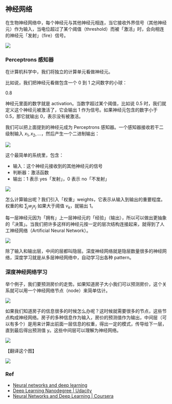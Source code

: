 

## 神经网络



在生物神经网络中，每个神经元与其他神经元相连，当它接收外界信号（其他神经元）作为输入，当电位超过了某个阈值（threshold）而被「激活」时，会向相连的神经元「发射」（fire）信号。

![](http://7xjpra.com1.z0.glb.clouddn.com/neuralNetwork.png)

### Perceptrons 感知器

在计算机科学中，我们将独立的计算单元看做神经元。

比如说，我们把神经元看做包含一个 0 到 1 之间数字的小球：

0.8

神经元里面的数字就是 activation。当数字超过某个阈值，比如说 0.5 时，我们就定义这个神经元被激活了，它会输出 1 作为信号。如果神经元包含的数字小于 0.5，那它就输出 0，表示没有被激活。



我们可以把上面提到的神经元成为 Perceptrons 感知器。一个感知器接收若干二级制输入 $x_1,x_2,...$，然后产生一个二进制输出：

![](http://neuralnetworksanddeeplearning.com/images/tikz0.png)

这个最简单的系统里，包含：

- 输入：这个神经元接收到的其他神经元的信号
- 判断器：激活函数
- 输出：1 表示 yes「发射」，0 表示 no「不发射」

![](https://viniciusarruda.github.io/images/mp_neuron.png)

怎么计算输出呢？我们引入「权重」weights，它表示从输入到输出的重要程度。权重的和 $\sum_j w_jx_j$ 如果大于阈值 $v_k$，就输出 1。

每一层神经元因为「拥有」上一层神经元的「经验」（输出），所以可以做出更抽象的「决策」。当我们把许多这样的神经元按一定的层次结构连接起来，就得到了人工神经网络（Artificial Neural Network）。

![](http://7xjpra.com1.z0.glb.clouddn.com/neuralNetwork1.png)

除了输入和输出层，中间的层都叫隐层。深度神经网络就是隐层数量很多的神经网络，深度学习就是从多层神经网络中，自动学习出各种 pattern。

### 深度神经网络学习



举个例子，我们要预测房价的走势。如果知道房子大小我们可以预测房价，这个关系就可以用一个神经网络节点（node）来简单估计。


![](http://7xjpra.com1.z0.glb.clouddn.com/ngcourseneuro.png)


如果我们知道房子的信息很多的时候怎么办呢？这时候就需要很多的节点，这些节点构成神经网络。房子的多种信息作为输入，房价的预测值作为输出，中间层（可以有多个）是用来计算出前面一层信息的权重，得出一定的模式，传导给下一层，直到最后得出预测值 y。这些中间层可以理解为神经网络。

![](http://7xjpra.com1.z0.glb.clouddn.com/ngcourse_housingprice.png)

【翻译这个图】

![](https://pbs.twimg.com/media/CuXT5xEUAAAyXpS.jpg)


### Ref

- [Neural networks and deep learning](http://neuralnetworksanddeeplearning.com/)
- [Deep Learning Nanodegree | Udacity](https://www.udacity.com/course/deep-learning-nanodegree-foundation--nd101)
- [Neural Networks and Deep Learning | Coursera](https://www.coursera.org/learn/neural-networks-deep-learning)
